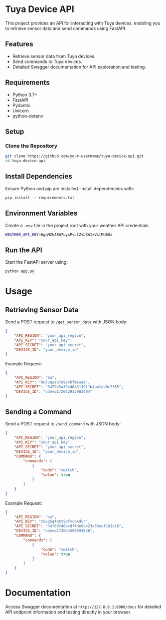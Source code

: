 # Tuya Device API

This project provides an API for interacting with Tuya devices, enabling you to retrieve sensor data and send commands using FastAPI.

## Features

- Retrieve sensor data from Tuya devices.
- Send commands to Tuya devices.
- Detailed Swagger documentation for API exploration and testing.

## Requirements

- Python 3.7+
- FastAPI
- Pydantic
- Uvicorn
- python-dotenv

## Setup

### Clone the Repository

```bash
git clone https://github.com/your-username/tuya-device-api.git
cd tuya-device-api
```

## Install Dependencies

Ensure Python and pip are installed. Install dependencies with:

```bash
pip install -r requirements.txt
```

## Environment Variables

Create a `.env` file in the project root with your weather API credentials:

```bash
WEATHER_API_KEY=6gqMZk48W7uyxPvLlZvbSAIxVxtMU6Ux
```

## Run the API

Start the FastAPI server using:
```bash
python app.py
```

# Usage
## Retrieving Sensor Data

Send a POST request to `/get_sensor_data` with JSON body:

```json
{
    "API_REGION": "your_api_region",
    "API_KEY": "your_api_key",
    "API_SECRET": "your_api_secret",
    "DEVICE_ID": "your_device_id"
}
```
Example Request:
```json
{
    "API_REGION": "eu",
    "API_KEY": "9u7uqwsp7u9pxkfmswae",
    "API_SECRET": "5479b5a39e464313911b4a41eb0c7355",
    "DEVICE_ID": "vdevo172072913903404"
}
```

## Sending a Command

Send a POST request to `/send_command` with JSON body:

```json
{
    "API_REGION": "your_api_region",
    "API_KEY": "your_api_key",
    "API_SECRET": "your_api_secret",
    "DEVICE_ID": "your_device_id",
    "COMMAND": {
        "commands": [
            {
                "code": "switch",
                "value": true
            }
        ]
    }
}
```

Example Request:
```json
{
    "API_REGION": "eu",
    "API_KEY": "x5xq5g4qht5pfvcakdvr",
    "API_SECRET": "34f89f40acdf4de6ae23e63eef181a16",
    "DEVICE_ID": "vdevo172044590691636",
    "COMMAND": {
        "commands": [
            {
                "code": "switch",
                "value": true
            }
        ]
    }
}
```

# Documentation

Access Swagger documentation at `http://127.0.0.1:8000/docs` for detailed API endpoint information and testing directly in your browser.
